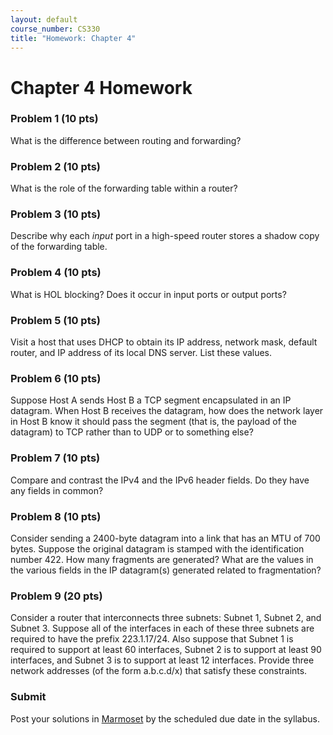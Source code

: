 ```yaml
---
layout: default
course_number: CS330
title: "Homework: Chapter 4"
---
```


# Chapter 4 Homework

### Problem 1 (10 pts)
What is the difference between routing and forwarding?

### Problem 2 (10 pts)
What is the role of the forwarding table within a router?

### Problem 3 (10 pts)
Describe why each _input_ port in a high-speed router stores a shadow copy of the forwarding table.

### Problem 4 (10 pts)
What is HOL blocking? Does it occur in input ports or output ports?

### Problem 5 (10 pts)
Visit a host that uses DHCP to obtain its IP address, network mask, default router, and IP address of its local DNS server. List these values.

### Problem 6 (10 pts)
Suppose Host A sends Host B a TCP segment encapsulated in an IP datagram. When Host B receives the datagram, how does the network layer in Host B know it should pass the segment (that is, the payload of the datagram) to TCP rather than to UDP or to something else?

### Problem 7 (10 pts)
Compare and contrast the IPv4 and the IPv6 header fields. Do they have any fields in common?

### Problem 8 (10 pts)
Consider sending a 2400-byte datagram into a link that has an MTU of 700 bytes. Suppose the original datagram is stamped with the identification number 422. How many fragments are generated? What are the values in the various fields in the IP datagram(s) generated related to fragmentation?

### Problem 9 (20 pts)
Consider a router that interconnects three subnets: Subnet 1, Subnet 2, and Subnet 3. Suppose all of the interfaces in each of these three subnets are required to have the prefix 223.1.17/24. Also suppose that Subnet 1 is required to support at least 60 interfaces, Subnet 2 is to support at least 90 interfaces, and Subnet 3 is to support at least 12 interfaces. Provide three network addresses (of the form a.b.c.d/x) that satisfy these constraints.

### Submit

Post your solutions in [Marmoset](https://cs.ycp.edu/marmoset) by the scheduled due date in the syllabus.
